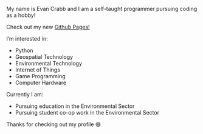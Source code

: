 My name is Evan Crabb and I am a self-taught programmer pursuing coding as a hobby!

Check out my new [Github Pages!](https://www.evancrabb.dev)

I’m interested in:
- Python
- Geospatial Technology
- Environmental Technology
- Internet of Things
- Game Programming
- Computer Hardware

Currently I am:
- Pursuing education in the Environmental Sector
- Pursuing student co-op work in the Environmental Sector

Thanks for checking out my profile 😄 
